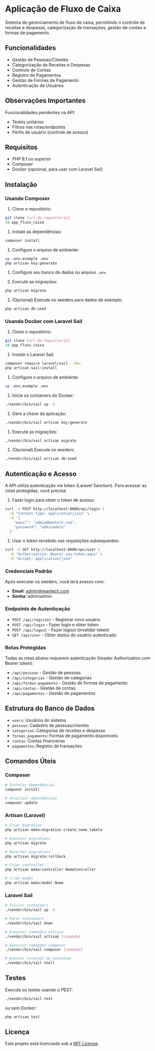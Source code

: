 
# Aplicação de Fluxo de Caixa

Sistema de gerenciamento de fluxo de caixa, permitindo o controle de receitas e despesas, categorização de transações, gestão de contas e formas de pagamento.

## Funcionalidades

- Gestão de Pessoas/Clientes
- Categorização de Receitas e Despesas
- Controle de Contas
- Registro de Pagamentos
- Gestão de Formas de Pagamento
- Autenticação de Usuários
## Observações Importantes

Funcionalidades pendentes na API:
- Testes unitários
- Filtros nas rotas/endpoints
- Perfis de usuário (controle de acesso)

## Requisitos

- PHP 8.1 ou superior
- Composer
- Docker (opcional, para usar com Laravel Sail)

## Instalação

### Usando Composer

1. Clone o repositório:

```bash
git clone [url-do-repositorio]
cd app_fluxo_caixa
```

1. Instale as dependências:

```bash
composer install
```

1. Configure o arquivo de ambiente:

```bash
cp .env.example .env
php artisan key:generate
```

1. Configure seu banco de dados no arquivo `.env`

1. Execute as migrações:

```bash
php artisan migrate
```

1. (Opcional) Execute os seeders para dados de exemplo:

```bash
php artisan db:seed
```

### Usando Docker com Laravel Sail

1. Clone o repositório:

```bash
git clone [url-do-repositorio]
cd app_fluxo_caixa
```

1. Instale o Laravel Sail:

```bash
composer require laravel/sail --dev
php artisan sail:install
```

1. Configure o arquivo de ambiente:

```bash
cp .env.example .env
```

1. Inicie os containers do Docker:

```bash
./vendor/bin/sail up -d
```

1. Gere a chave da aplicação:

```bash
./vendor/bin/sail artisan key:generate
```

1. Execute as migrações:

```bash
./vendor/bin/sail artisan migrate
```

1. (Opcional) Execute os seeders:

```bash
./vendor/bin/sail artisan db:seed
```

## Autenticação e Acesso

A API utiliza autenticação via token (Laravel Sanctum). Para acessar as rotas protegidas, você precisa:

1. Fazer login para obter o token de acesso:

```bash
curl -X POST http://localhost:8000/api/login \
  -H "Content-Type: application/json" \
  -d '{
    "email": "admin@maxtech.com",
    "password": "adminadmin"
  }'
```

1. Usar o token recebido nas requisições subsequentes:

```bash
curl -X GET http://localhost:8000/api/user \
  -H "Authorization: Bearer seu-token-aqui" \
  -H "Accept: application/json"
```

### Credenciais Padrão

Após executar os seeders, você terá acesso com:

- **Email**: admin@maxtech.com
- **Senha**: adminadmin

### Endpoints de Autenticação

- `POST /api/register` - Registrar novo usuário
- `POST /api/login` - Fazer login e obter token
- `POST /api/logout` - Fazer logout (invalidar token)
- `GET /api/user` - Obter dados do usuário autenticado

### Rotas Protegidas

Todas as rotas abaixo requerem autenticação (header Authorization com Bearer token):

- `/api/pessoas` - Gestão de pessoas
- `/api/categorias` - Gestão de categorias
- `/api/formas-pagamento` - Gestão de formas de pagamento
- `/api/contas` - Gestão de contas
- `/api/pagamentos` - Gestão de pagamentos

## Estrutura do Banco de Dados

- `users`: Usuários do sistema
- `pessoas`: Cadastro de pessoas/clientes
- `categorias`: Categorias de receitas e despesas
- `formas_pagamento`: Formas de pagamento disponíveis
- `contas`: Contas financeiras
- `pagamentos`: Registro de transações

## Comandos Úteis

### Composer

```bash
# Instalar dependências
composer install

# Atualizar dependências
composer update
```

### Artisan (Laravel)

```bash
# Criar migration
php artisan make:migration create_nome_tabela

# Executar migrations
php artisan migrate

# Reverter migrations
php artisan migrate:rollback

# Criar controller
php artisan make:controller NomeController

# Criar model
php artisan make:model Nome
```

### Laravel Sail

```bash
# Iniciar containers
./vendor/bin/sail up -d

# Parar containers
./vendor/bin/sail down

# Executar comandos artisan
./vendor/bin/sail artisan [comando]

# Executar comandos composer
./vendor/bin/sail composer [comando]

# Acessar terminal do container
./vendor/bin/sail shell
```

## Testes

Execute os testes usando o PEST:

```bash
./vendor/bin/sail test
```

ou sem Docker:

```bash
php artisan test
```

## Licença

Este projeto está licenciado sob a [MIT License](LICENSE).
